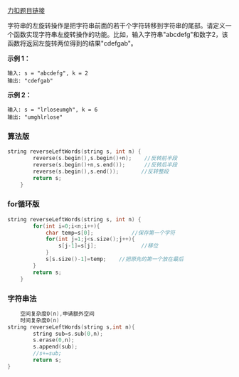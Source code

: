 [力扣题目链接](https://leetcode.cn/problems/zuo-xuan-zhuan-zi-fu-chuan-lcof/)

字符串的左旋转操作是把字符串前面的若干个字符转移到字符串的尾部。请定义一个函数实现字符串左旋转操作的功能。比如，输入字符串"abcdefg"和数字2，该函数将返回左旋转两位得到的结果"cdefgab"。

**示例 1：**
```
输入: s = "abcdefg", k = 2
输出: "cdefgab"
```
**示例 2：**
```
输入: s = "lrloseumgh", k = 6
输出: "umghlrlose"
```

### 算法版
```c++
string reverseLeftWords(string s, int n) {
        reverse(s.begin(),s.begin()+n);    //反转前半段
        reverse(s.begin()+n,s.end());      //反转后半段
        reverse(s.begin(),s.end());       //反转整段
        return s;
    }
```

### for循环版
```c++
string reverseLeftWords(string s, int n) {
        for(int i=0;i<n;i++){
            char temp=s[0];            //保存第一个字符
            for(int j=1;j<s.size();j++){     
                s[j-1]=s[j];              //移位
            }
            s[s.size()-1]=temp;    //把原先的第一个放在最后
        }
        return s;
    }
```

### 字符串法
```c++
	空间复杂度O(n),申请额外空间
	时间复杂度O(n)
string reverseLeftWords(string s,int n){
		string sub=s.sub(0,n);
		s.erase(0,n);
		s.append(sub);
		//s+=sub;
		return s;
}
```